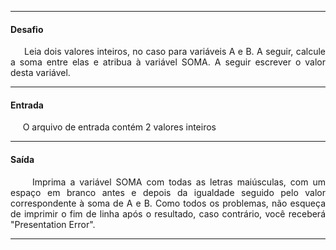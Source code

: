 <hr />

<h4 align="left">Desafio</h4>
    <p align="justify">
        &nbsp;&nbsp;&nbsp;&nbsp;&nbsp;Leia dois valores inteiros, no caso para variáveis A e B. A seguir, calcule a soma entre elas e atribua à variável SOMA. A seguir escrever o valor desta variável.
        <br />
      </p>

<hr />

<h4 align="left">Entrada</h4>
    <p align="justify">
        &nbsp;&nbsp;&nbsp;&nbsp;&nbsp;O arquivo de entrada contém 2 valores inteiros
    </p>

<hr />

<h4 align="left">Saída</h4>
    <p align="justify">
        &nbsp;&nbsp;&nbsp;&nbsp;&nbsp;Imprima a variável SOMA com todas as letras maiúsculas, com um espaço em branco antes e depois da igualdade seguido pelo valor correspondente à soma de A e B. Como todos os problemas, não esqueça de imprimir o fim de linha após o resultado, caso contrário, você receberá "Presentation Error".
    <p>

<hr />

